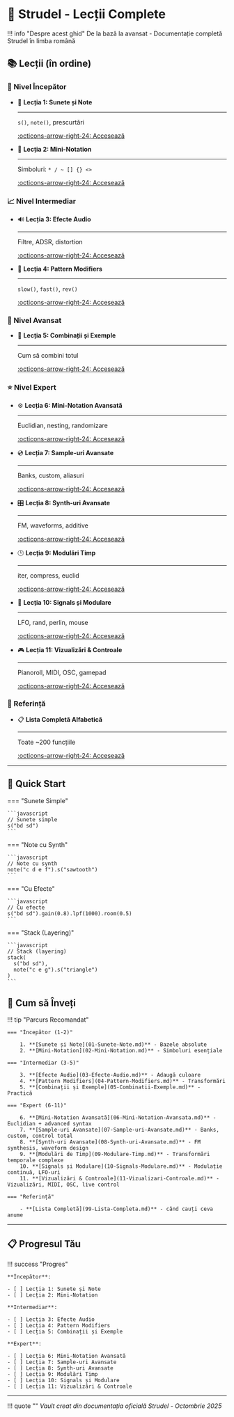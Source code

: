 # :musical_note: Strudel - Lecții Complete

!!! info "Despre acest ghid"
    De la bază la avansat - Documentație completă Strudel în limba română

## :books: Lecții (în ordine)

### :seedling: Nivel Începător

<div class="grid cards" markdown>

-   :musical_keyboard: __Lecția 1: Sunete și Note__

    ---

    `s()`, `note()`, prescurtări

    [:octicons-arrow-right-24: Accesează](01-Sunete-Note.md)

-   :memo: __Lecția 2: Mini-Notation__

    ---

    Simboluri: `* / ~ [] {} <>`

    [:octicons-arrow-right-24: Accesează](02-Mini-Notation.md)

</div>

### :chart_with_upwards_trend: Nivel Intermediar

<div class="grid cards" markdown>

-   :loud_sound: __Lecția 3: Efecte Audio__

    ---

    Filtre, ADSR, distortion

    [:octicons-arrow-right-24: Accesează](03-Efecte-Audio.md)

-   :arrows_counterclockwise: __Lecția 4: Pattern Modifiers__

    ---

    `slow()`, `fast()`, `rev()`

    [:octicons-arrow-right-24: Accesează](04-Pattern-Modifiers.md)

</div>

### :rocket: Nivel Avansat

<div class="grid cards" markdown>

-   :art: __Lecția 5: Combinații și Exemple__

    ---

    Cum să combini totul

    [:octicons-arrow-right-24: Accesează](05-Combinatii-Exemple.md)

</div>

### :star: Nivel Expert

<div class="grid cards" markdown>

-   :gear: __Lecția 6: Mini-Notation Avansată__

    ---

    Euclidian, nesting, randomizare

    [:octicons-arrow-right-24: Accesează](06-Mini-Notation-Avansata.md)

-   :cd: __Lecția 7: Sample-uri Avansate__

    ---

    Banks, custom, aliasuri

    [:octicons-arrow-right-24: Accesează](07-Sample-uri-Avansate.md)

-   :control_knobs: __Lecția 8: Synth-uri Avansate__

    ---

    FM, waveforms, additive

    [:octicons-arrow-right-24: Accesează](08-Synth-uri-Avansate.md)

-   :clock3: __Lecția 9: Modulări Timp__

    ---

    iter, compress, euclid

    [:octicons-arrow-right-24: Accesează](09-Modulare-Timp.md)

-   :ocean: __Lecția 10: Signals și Modulare__

    ---

    LFO, rand, perlin, mouse

    [:octicons-arrow-right-24: Accesează](10-Signals-Modulare.md)

-   :video_game: __Lecția 11: Vizualizări & Controale__

    ---

    Pianoroll, MIDI, OSC, gamepad

    [:octicons-arrow-right-24: Accesează](11-Vizualizari-Controale.md)

</div>

### :bookmark_tabs: Referință

<div class="grid cards" markdown>

-   :clipboard: __Lista Completă Alfabetică__

    ---

    Toate ~200 funcțiile

    [:octicons-arrow-right-24: Accesează](99-Lista-Completa.md)

</div>

---

## :rocket: Quick Start

=== "Sunete Simple"

    ```javascript
    // Sunete simple
    s("bd sd")
    ```

=== "Note cu Synth"

    ```javascript
    // Note cu synth
    note("c d e f").s("sawtooth")
    ```

=== "Cu Efecte"

    ```javascript
    // Cu efecte
    s("bd sd").gain(0.8).lpf(1000).room(0.5)
    ```

=== "Stack (Layering)"

    ```javascript
    // Stack (layering)
    stack(
      s("bd sd"),
      note("c e g").s("triangle")
    )
    ```

## :book: Cum să Înveți

!!! tip "Parcurs Recomandat"

    === "Începător (1-2)"
    
        1. **[Sunete și Note](01-Sunete-Note.md)** - Bazele absolute
        2. **[Mini-Notation](02-Mini-Notation.md)** - Simboluri esențiale

    === "Intermediar (3-5)"
    
        3. **[Efecte Audio](03-Efecte-Audio.md)** - Adaugă culoare
        4. **[Pattern Modifiers](04-Pattern-Modifiers.md)** - Transformări
        5. **[Combinații și Exemple](05-Combinatii-Exemple.md)** - Practică

    === "Expert (6-11)"
    
        6. **[Mini-Notation Avansată](06-Mini-Notation-Avansata.md)** - Euclidian + advanced syntax
        7. **[Sample-uri Avansate](07-Sample-uri-Avansate.md)** - Banks, custom, control total
        8. **[Synth-uri Avansate](08-Synth-uri-Avansate.md)** - FM synthesis, waveform design
        9. **[Modulări de Timp](09-Modulare-Timp.md)** - Transformări temporale complexe
        10. **[Signals și Modulare](10-Signals-Modulare.md)** - Modulație continuă, LFO-uri
        11. **[Vizualizări & Controale](11-Vizualizari-Controale.md)** - Vizualizări, MIDI, OSC, live control

    === "Referință"
    
        - **[Lista Completă](99-Lista-Completa.md)** - când cauți ceva anume

---

## :clipboard: Progresul Tău

!!! success "Progres"

    **Începător**:
    
    - [ ] Lecția 1: Sunete și Note
    - [ ] Lecția 2: Mini-Notation

    **Intermediar**:
    
    - [ ] Lecția 3: Efecte Audio
    - [ ] Lecția 4: Pattern Modifiers
    - [ ] Lecția 5: Combinații și Exemple

    **Expert**:
    
    - [ ] Lecția 6: Mini-Notation Avansată
    - [ ] Lecția 7: Sample-uri Avansate
    - [ ] Lecția 8: Synth-uri Avansate
    - [ ] Lecția 9: Modulări Timp
    - [ ] Lecția 10: Signals și Modulare
    - [ ] Lecția 11: Vizualizări & Controale

---

!!! quote ""
    *Vault creat din documentația oficială Strudel - Octombrie 2025*
